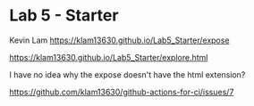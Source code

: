 # Lab 5 - Starter
Kevin Lam
https://klam13630.github.io/Lab5_Starter/expose

https://klam13630.github.io/Lab5_Starter/explore.html

I have no idea why the expose doesn't have the html extension?

https://github.com/klam13630/github-actions-for-ci/issues/7
